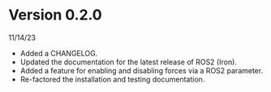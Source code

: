 
# Version 0.2.0

11/14/23

* Added a CHANGELOG.
* Updated the documentation for the latest release of ROS2 (Iron).
* Added a feature for enabling and disabling forces via a ROS2 parameter.
* Re-factored the installation and testing documentation.
<!--
* Created implementation notes, to facilitate collaborative development.
-->


